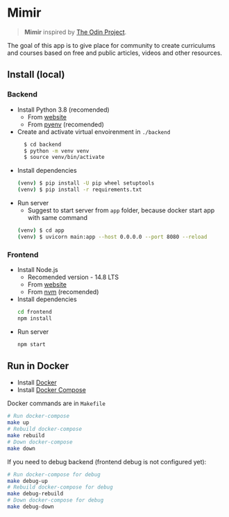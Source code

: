 # Mimir

> **Mimir** inspired by [The Odin Project](https://www.theodinproject.com/).

The goal of this app is to give place for community to create curriculums and
courses based on free and public articles, videos and other resources.

## Install (local)

### Backend

- Install Python 3.8 (recomended)
  - From [website](https://www.python.org/downloads/)
  - From [pyenv](https://realpython.com/intro-to-pyenv/) (recomended)
- Create and activate virtual envoirenment in `./backend`
  ```bash
    $ cd backend
    $ python -m venv venv
    $ source venv/bin/activate
  ```
- Install dependencies
  ```bash
  (venv) $ pip install -U pip wheel setuptools
  (venv) $ pip install -r requirements.txt
  ```
- Run server
  - Suggest to start server from `app` folder, because docker start app with same command
  ```bash
  (venv) $ cd app
  (venv) $ uvicorn main:app --host 0.0.0.0 --port 8080 --reload
  ```

### Frontend

- Install Node.js
  - Recomended version - 14.8 LTS
  - From [website](https://nodejs.org/en/)
  - From [nvm](https://github.com/nvm-sh/nvm) (recomended)
- Install dependencies
  ```bash
  cd frontend
  npm install
  ```
- Run server
  ```bash
  npm start
  ```

## Run in Docker

- Install [Docker](https://docs.docker.com/get-docker/)
- Install [Docker Compose](https://docs.docker.com/compose/install/)

Docker commands are in `Makefile`

```sh
# Run docker-compose
make up
# Rebuild docker-compose
make rebuild
# Down docker-compose
make down
```

If you need to debug backend (frontend debug is not configured yet):

```sh
# Run docker-compose for debug
make debug-up
# Rebuild docker-compose for debug
make debug-rebuild
# Down docker-compose for debug
make debug-down
```
